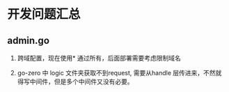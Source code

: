 

# 开发问题汇总



## admin.go

1. 跨域配置，现在使用* 通过所有，后面部署需要考虑限制域名


2. go-zero 中 logic 文件夹获取不到request, 需要从handle 层传进来，不然就得写中间件，但是多个中间件又没有必要。